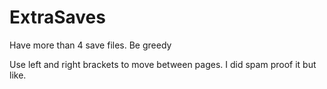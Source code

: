 # ExtraSaves
Have more than 4 save files.  Be greedy

Use left and right brackets to move between pages.
I did spam proof it but like.